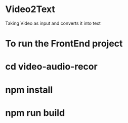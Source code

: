# Video2Text
Taking Video as input and converts it into text

# To run the FrontEnd project 
# cd video-audio-recor
# npm install 
# npm run build
